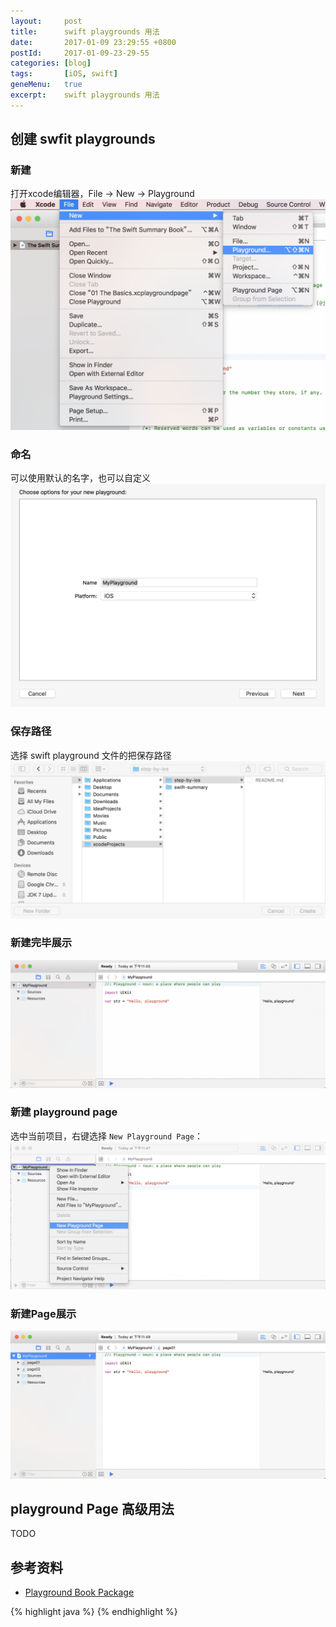 ```yaml
---
layout:     post
title:      swift playgrounds 用法
date:       2017-01-09 23:29:55 +0800
postId:     2017-01-09-23-29-55
categories: [blog]
tags:       [iOS, swift]
geneMenu:   true
excerpt:    swift playgrounds 用法
---
```


## 创建 swfit playgrounds


### 新建

打开xcode编辑器，File -> New -> Playground
![新建Playground](/image/post/2017/01/09/20170109-0100.png)

### 命名

可以使用默认的名字，也可以自定义
![新建Playground](/image/post/2017/01/09/20170109-0101.png)

### 保存路径

选择 swift playground 文件的把保存路径
![新建Playground](/image/post/2017/01/09/20170109-0102.png)

### 新建完毕展示 

![新建Playground](/image/post/2017/01/09/20170109-0103.png)


### 新建 playground page

选中当前项目，右键选择 `New Playground Page`：
![新建Playground](/image/post/2017/01/09/20170109-0104.png)

### 新建Page展示

![新建Playground](/image/post/2017/01/09/20170109-0105.png)

## playground Page 高级用法
TODO

## 参考资料

* [Playground Book Package](https://developer.apple.com/library/content/documentation/Xcode/Conceptual/swift_playgrounds_doc_format/index.html#//apple_ref/doc/uid/TP40017343-CH47-SW4)

{% highlight java %}
{% endhighlight %}
